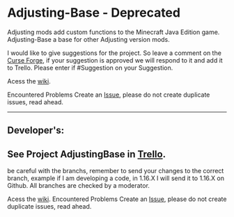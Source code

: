 # Adjusting-Base - Deprecated
Adjusting mods add custom functions to the Minecraft Java Edition game. Adjusting-Base a base for other Adjusting version mods.

I would like to give suggestions for the project. So leave a comment on the [Curse Forge](https://www.curseforge.com/minecraft/mc-mods/adjusting-base), if your suggestion is approved we will 
respond to it and add it to Trello.
Please enter if #Suggestion on your Suggestion.

Acess the [wiki](https://github.com/FelipeAlafy/Adjusting-Base/wiki).

Encountered Problems Create an [Issue](https://github.com/FelipeAlafy/Adjusting-Base/issues), please do not create duplicate issues, read ahead.

---

## Developer's:
See Project AdjustingBase in [Trello](https://trello.com/b/1JJeC6mb/adjustingbase).
---
be careful with the branchs, remember to send your changes to the correct branch, example 
if I am developing a code, in 1.16.X I will send it to 1.16.X on Github.
All branches are checked by a moderator.

Acess the [wiki](https://github.com/FelipeAlafy/Adjusting-Base/wiki).
Encountered Problems Create an [Issue](https://github.com/FelipeAlafy/Adjusting-Base/issues), please do not create duplicate issues, read ahead.

